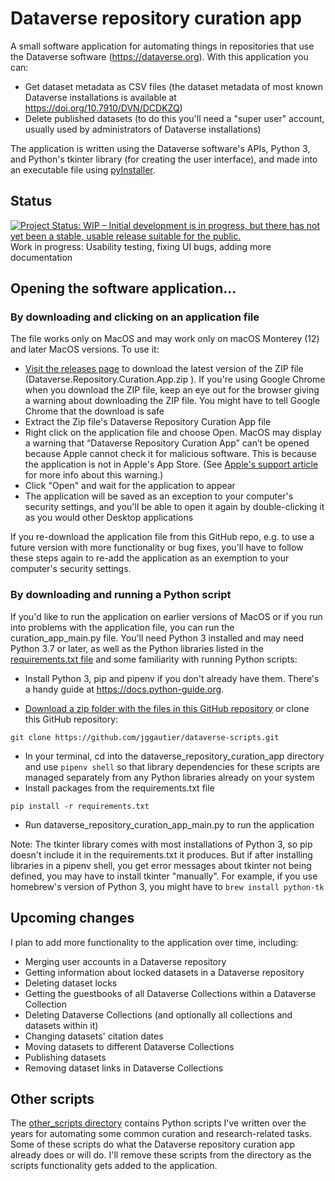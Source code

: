 # Dataverse repository curation app
A small software application for automating things in repositories that use the Dataverse software (https://dataverse.org). With this application you can:
- Get dataset metadata as CSV files (the dataset metadata of most known Dataverse installations is available at https://doi.org/10.7910/DVN/DCDKZQ)
- Delete published datasets (to do this you'll need a "super user" account, usually used by administrators of Dataverse installations)

The application is written using the Dataverse software's APIs, Python 3, and Python's tkinter library (for creating the user interface), and made into an executable file using [pyInstaller](https://pyinstaller.readthedocs.io/).

## Status
[![Project Status: WIP – Initial development is in progress, but there has not yet been a stable, usable release suitable for the public.](https://www.repostatus.org/badges/latest/wip.svg)](https://www.repostatus.org/#wip)  
Work in progress: Usability testing, fixing UI bugs, adding more documentation 

## Opening the software application...
### By downloading and clicking on an application file
The file works only on MacOS and may work only on macOS Monterey (12) and later MacOS versions. To use it:
* [Visit the releases page](https://github.com/jggautier/dataverse-scripts/releases) to download the latest version of the ZIP file (Dataverse.Repository.Curation.App.zip ). If you're using Google Chrome when you download the ZIP file, keep an eye out for the browser giving a warning about downloading the ZIP file. You might have to tell Google Chrome that the download is safe
* Extract the Zip file's Dataverse Repository Curation App file
* Right click on the application file and choose Open. MacOS may display a warning that “Dataverse Repository Curation App” can’t be opened because Apple cannot check it for malicious software. This is because the application is not in Apple's App Store. (See [Apple's support article](https://support.apple.com/guide/mac-help/apple-cant-check-app-for-malicious-software-mchleab3a043/mac) for more info about this warning.)
* Click "Open" and wait for the application to appear
* The application will be saved as an exception to your computer's security settings, and you'll be able to open it again by double-clicking it as you would other Desktop applications

If you re-download the application file from this GitHub repo, e.g. to use a future version with more functionality or bug fixes, you'll have to follow these steps again to re-add the application as an exemption to your computer's security settings.

### By downloading and running a Python script
If you'd like to run the application on earlier versions of MacOS or if you run into problems with the application file, you can run the curation_app_main.py file. You'll need Python 3 installed and may need Python 3.7 or later, as well as the Python libraries listed in the [requirements.txt file](https://github.com/jggautier/dataverse-scripts/blob/main/dataverse_repository_curation_app/requirements.txt) and some familiarity with running Python scripts:

* Install Python 3, pip and pipenv if you don't already have them. There's a handy guide at https://docs.python-guide.org.
 
 * [Download a zip folder with the files in this GitHub repository](https://github.com/jggautier/dataverse-scripts/archive/refs/heads/main.zip) or clone this GitHub repository:

```
git clone https://github.com/jggautier/dataverse-scripts.git
```

 * In your terminal, cd into the dataverse_repository_curation_app directory and use `pipenv shell` so that library dependencies for these scripts are managed separately from any Python libraries already on your system
 * Install packages from the requirements.txt file
```
pip install -r requirements.txt
```
 * Run dataverse_repository_curation_app_main.py to run the application

Note: The tkinter library comes with most installations of Python 3, so pip doesn't include it in the requirements.txt it produces. But if after installing libraries in a pipenv shell, you get error messages about tkinter not being defined, you may have to install tkinter "manually". For example, if you use homebrew's version of Python 3, you might have to `brew install python-tk`

## Upcoming changes

I plan to add more functionality to the application over time, including:
- Merging user accounts in a Dataverse repository
- Getting information about locked datasets in a Dataverse repository
- Deleting dataset locks
- Getting the guestbooks of all Dataverse Collections within a Dataverse Collection
- Deleting Dataverse Collections (and optionally all collections and datasets within it)
- Changing datasets' citation dates
- Moving datasets to different Dataverse Collections
- Publishing datasets
- Removing dataset links in Dataverse Collections

## Other scripts
The [other_scripts directory](https://github.com/jggautier/dataverse-scripts/tree/main/other_scripts) contains Python scripts I've written over the years for automating some common curation and research-related tasks. Some of these scripts do what the Dataverse repository curation app already does or will do. I'll remove these scripts from the directory as the scripts functionality gets added to the application.
